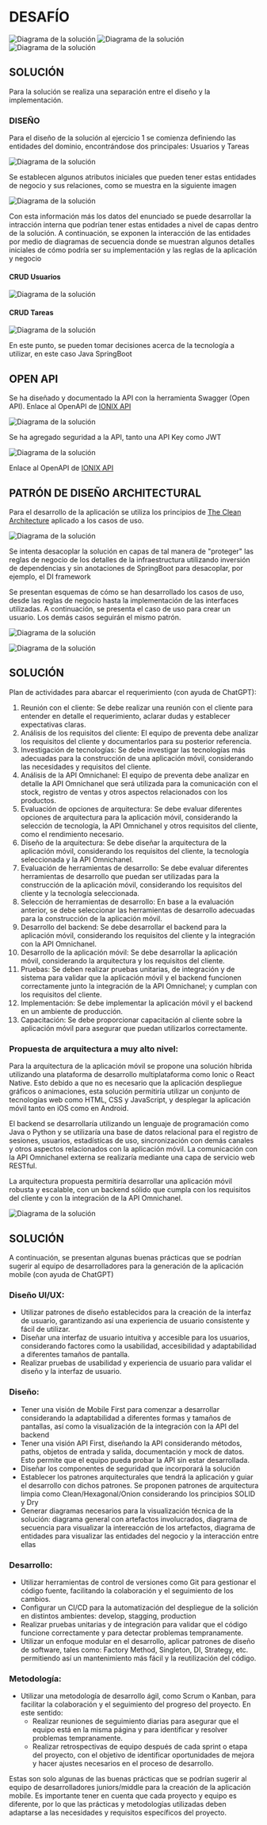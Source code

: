 # DESAFÍO

![Diagrama de la solución](docs/images/ionix-challenge-01.png)
![Diagrama de la solución](docs/images/ionix-challenge-02.png)
![Diagrama de la solución](docs/images/ionix-challenge-03.png)

## SOLUCIÓN

Para la solución se realiza una separación entre el diseño y la implementación.

### DISEÑO

Para el diseño de la solución al ejercicio 1 se comienza definiendo las entidades del dominio, encontrándose dos principales: Usuarios y Tareas

![Diagrama de la solución](docs/images/ionix-entity-diagram-01.png)

Se establecen algunos atributos iniciales que pueden tener estas entidades de negocio y sus relaciones, como se muestra en la siguiente imagen

![Diagrama de la solución](docs/images/ionix-entity-diagram-02.png)

Con esta información más los datos del enunciado se puede desarrollar la intracción interna que podrían tener estas entidades a nivel de capas dentro de la solución. A continuación, se exponen la interacción de las entidades por medio de diagramas de secuencia donde se muestran algunos detalles iniciales de cómo podría ser su implementación y las reglas de la aplicación y negocio

#### CRUD Usuarios
![Diagrama de la solución](docs/images/ionix-sequence-diagram-01.jpg)

#### CRUD Tareas
![Diagrama de la solución](docs/images/ionix-sequence-diagram-02.jpg)

En este punto, se pueden tomar decisiones acerca de la tecnología a utilizar, en este caso Java SpringBoot 

## OPEN API

Se ha diseñado y documentado la API con la herramienta Swagger (Open API). Enlace al OpenAPI de [IONIX API](https://app.swaggerhub.com/apis-docs/FAQ_CODES/ionix_api_test/1.0.0)

![Diagrama de la solución](docs/images/ionix-swagger-01.png)

Se ha agregado seguridad a la API, tanto una API Key como JWT

![Diagrama de la solución](docs/images/ionix-swagger-02.png)

Enlace al OpenAPI de [IONIX API](https://app.swaggerhub.com/apis-docs/FAQ_CODES/ionix_api_test/1.0.0)

## PATRÓN DE DISEÑO ARCHITECTURAL

Para el desarrollo de la aplicación se utiliza los principios de [The Clean Architecture](https://blog.cleancoder.com/uncle-bob/2012/08/13/the-clean-architecture.html) aplicado a los casos de uso.

![Diagrama de la solución](docs/images/ionix-clean-diagram-01.png)

Se intenta desacoplar la solución en capas de tal manera de "proteger" las reglas de negocio de los detalles de la infraestructura utilizando inversión de dependencias y sin anotaciones de SpringBoot para desacoplar, por ejemplo, el DI framework

Se presentan esquemas de cómo se han desarrollado los casos de uso, desde las reglas de negocio hasta la implementación de las interfaces utilizadas. A continuación, se presenta el caso de uso para crear un usuario. Los demás casos seguirán el mismo patrón.

![Diagrama de la solución](docs/images/ionix-clean-diagram-02.png)

![Diagrama de la solución](docs/images/ionix-challenge-04.png)

## SOLUCIÓN

Plan de actividades para abarcar el requerimiento (con ayuda de ChatGPT):
1. Reunión con el cliente: Se debe realizar una reunión con el cliente para entender en detalle el requerimiento, aclarar dudas y establecer expectativas claras.
2. Análisis de los requisitos del cliente: El equipo de preventa debe analizar los requisitos del cliente y documentarlos para su posterior referencia.
3. Investigación de tecnologías: Se debe investigar las tecnologías más adecuadas para la construcción de una aplicación móvil, considerando las necesidades y requisitos del cliente.
4. Análisis de la API Omnichanel: El equipo de preventa debe analizar en detalle la API Omnichanel que será utilizada para la comunicación con el stock, registro de ventas y otros aspectos relacionados con los productos.
5. Evaluación de opciones de arquitectura: Se debe evaluar diferentes opciones de arquitectura para la aplicación móvil, considerando la selección de tecnología, la API Omnichanel y otros requisitos del cliente, como el rendimiento necesario.
6. Diseño de la arquitectura: Se debe diseñar la arquitectura de la aplicación móvil, considerando los requisitos del cliente, la tecnología seleccionada y la API Omnichanel.
7. Evaluación de herramientas de desarrollo: Se debe evaluar diferentes herramientas de desarrollo que puedan ser utilizadas para la construcción de la aplicación móvil, considerando los requisitos del cliente y la tecnología seleccionada.
8. Selección de herramientas de desarrollo: En base a la evaluación anterior, se debe seleccionar las herramientas de desarrollo adecuadas para la construcción de la aplicación móvil.
9. Desarrollo del backend: Se debe desarrollar el backend para la aplicación móvil, considerando los requisitos del cliente y la integración con la API Omnichanel.
10. Desarrollo de la aplicación móvil: Se debe desarrollar la aplicación móvil, considerando la arquitectura y los requisitos del cliente.
11. Pruebas: Se deben realizar pruebas unitarias, de integración y de sistema para validar que la aplicación móvil y el backend funcionen correctamente junto la integración de la API Omnichanel; y cumplan con los requisitos del cliente.
12. Implementación: Se debe implementar la aplicación móvil y el backend en un ambiente de producción.
13. Capacitación: Se debe proporcionar capacitación al cliente sobre la aplicación móvil para asegurar que puedan utilizarlos correctamente.

### Propuesta de arquitectura a muy alto nivel:

Para la arquitectura de la aplicación móvil se propone una solución híbrida utilizando una plataforma de desarrollo multiplataforma como Ionic o React Native. Esto debido a que no es necesario que la aplicación despliegue gráficos o animaciones, esta solución permitiría utilizar un conjunto de tecnologías web como HTML, CSS y JavaScript, y desplegar la aplicación móvil tanto en iOS como en Android.

El backend se desarrollaría utilizando un lenguaje de programación como Java o Python y se utilizaría una base de datos relacional para el registro de sesiones, usuarios, estadísticas de uso, sincronización con demás canales y otros aspectos relacionados con la aplicación móvil. La comunicación con la API Omnichanel externa se realizaría mediante una capa de servicio web RESTful.

La arquitectura propuesta permitiría desarrollar una aplicación móvil robusta y escalable, con un backend sólido que cumpla con los requisitos del cliente y con la integración de la API Omnichanel.

![Diagrama de la solución](docs/images/ionix-challenge-05.png)

## SOLUCIÓN

A continuación, se presentan algunas buenas prácticas que se podrían sugerir al equipo de desarrolladores para la generación de la aplicación mobile (con ayuda de ChatGPT)

### Diseño UI/UX:
- Utilizar patrones de diseño establecidos para la creación de la interfaz de usuario, garantizando así una experiencia de usuario consistente y fácil de utilizar.
- Diseñar una interfaz de usuario intuitiva y accesible para los usuarios, considerando factores como la usabilidad, accesibilidad y adaptabilidad a diferentes tamaños de pantalla.
- Realizar pruebas de usabilidad y experiencia de usuario para validar el diseño y la interfaz de usuario.

### Diseño:

- Tener una visión de Mobile First para comenzar a desarrollar considerando la adaptabilidad a diferentes formas y tamaños de pantallas, así como la visualización de la integración con la API del backend
- Tener una visión API First, diseñando la API considerando métodos, paths, objetos de entrada y salida, documentación y mock de datos. Esto permite que el equipo pueda probar la API sin estar desarrollada.
- Diseñar los componentes de seguridad que incorporará la solución
- Establecer los patrones arquitecturales que tendrá la aplicación y guiar el desarrollo con dichos patrones. Se proponen patrones de arquitectura limpia como Clean/Hexagonal/Onion considerando los principios SOLID y Dry
- Generar diagramas necesarios para la visualización técnica de la solución: diagrama general con artefactos involucrados, diagrama de secuencia para visualizar la intereacción de los artefactos, diagrama de entidades para visualizar las entidades del negocio y la interacción entre ellas

### Desarrollo:
- Utilizar herramientas de control de versiones como Git para gestionar el código fuente, facilitando la colaboración y el seguimiento de los cambios.
- Configurar un CI/CD para la automatización del despliegue de la solición en distintos ambientes: develop, stagging, production
- Realizar pruebas unitarias y de integración para validar que el código funcione correctamente y para detectar problemas tempranamente.
- Utilizar un enfoque modular en el desarrollo, aplicar patrones de diseño de software, tales como: Factory Method, Singleton, DI, Strategy, etc. permitiendo así un mantenimiento más fácil y la reutilización del código.

### Metodología:
- Utilizar una metodología de desarrollo ágil, como Scrum o Kanban, para facilitar la colaboración y el seguimiento del progreso del proyecto. En este sentido:
  - Realizar reuniones de seguimiento diarias para asegurar que el equipo está en la misma página y para identificar y resolver problemas tempranamente.
  - Realizar retrospectivas de equipo después de cada sprint o etapa del proyecto, con el objetivo de identificar oportunidades de mejora y hacer ajustes necesarios en el proceso de desarrollo.

Estas son solo algunas de las buenas prácticas que se podrían sugerir al equipo de desarrolladores juniors/middle para la creación de la aplicación mobile. Es importante tener en cuenta que cada proyecto y equipo es diferente, por lo que las prácticas y metodologías utilizadas deben adaptarse a las necesidades y requisitos específicos del proyecto.
